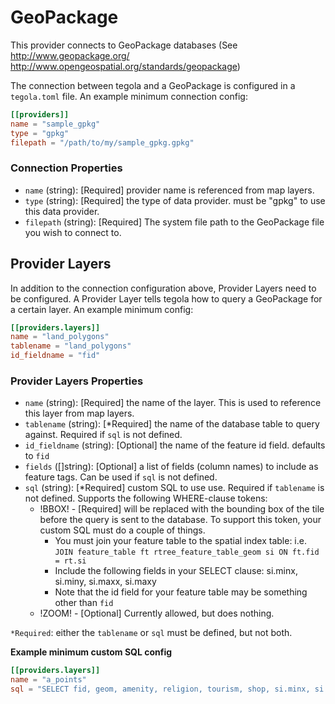 # GeoPackage
This provider connects to GeoPackage databases (See http://www.geopackage.org/ http://www.opengeospatial.org/standards/geopackage)

The connection between tegola and a GeoPackage is configured in a `tegola.toml` file. An example minimum connection config:

```toml
[[providers]]
name = "sample_gpkg"
type = "gpkg"
filepath = "/path/to/my/sample_gpkg.gpkg"
```

### Connection Properties

- `name` (string): [Required] provider name is referenced from map layers.
- `type` (string): [Required] the type of data provider. must be "gpkg" to use this data provider.
- `filepath` (string): [Required] The system file path to the GeoPackage file you wish to connect to.

## Provider Layers
In addition to the connection configuration above, Provider Layers need to be configured. A Provider Layer tells tegola how to query a GeoPackage for a certain layer. An example minimum config:

```toml
[[providers.layers]]
name = "land_polygons"
tablename = "land_polygons"
id_fieldname = "fid"
```

### Provider Layers Properties

- `name` (string): [Required] the name of the layer. This is used to reference this layer from map layers.
- `tablename` (string): [*Required] the name of the database table to query against. Required if `sql` is not defined.
- `id_fieldname` (string): [Optional] the name of the feature id field. defaults to `fid`
- `fields` ([]string): [Optional] a list of fields (column names) to include as feature tags. Can be used if `sql` is not defined.
- `sql` (string): [*Required] custom SQL to use use. Required if `tablename` is not defined. Supports the following WHERE-clause tokens:
  - !BBOX! - [Required] will be replaced with the bounding box of the tile before the query is sent to the database.  To support this token, your custom SQL must do a couple of things. 
    - You must join your feature table to the spatial index table: i.e. `JOIN feature_table ft rtree_feature_table_geom si ON ft.fid = rt.si`
	- Include the following fields in your SELECT clause: si.minx, si.miny, si.maxx, si.maxy
	- Note that the id field for your feature table may be something other than `fid`
  - !ZOOM! - [Optional] Currently allowed, but does nothing.


`*Required`: either the `tablename` or `sql` must be defined, but not both.

**Example minimum custom SQL config**

```toml
[[providers.layers]]
name = "a_points"
sql = "SELECT fid, geom, amenity, religion, tourism, shop, si.minx, si.miny, si.maxx, si.maxy FROM land_polygons lp JOIN rtree_land_polygons_geom si ON lp.fid = si.id WHERE !BBOX!"
```